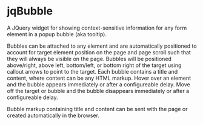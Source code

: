 jqBubble
========

A JQuery widget for showing context-sensitive information for any form element in a popup bubble (aka tooltip).

Bubbles can be attached to any element and are automatically positioned to account for target element position on the page and page scroll such that they will always be visible on the page.  Bubbles will be positioned above/right, above left, bottom/left, or bottom right of the target using callout arrows to point to the target.  Each bubble contains a title and content, where content can be any HTML markup.  Hover over an element and the bubble appears immediately or after a configureable delay.  Move off the target or bubble and the bubble disappears immediately or after a configureable delay.

Bubble markup containing title and content can be sent with the page or created automatically in the browser.
